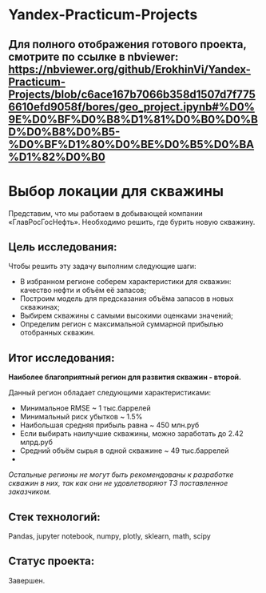 # Yandex-Practicum-Projects
Для полного отображения готового проекта, смотрите по ссылке в nbviewer:
https://nbviewer.org/github/ErokhinVi/Yandex-Practicum-Projects/blob/c6ace167b7066b358d1507d7f7756610efd9058f/bores/geo_project.ipynb#%D0%9E%D0%BF%D0%B8%D1%81%D0%B0%D0%BD%D0%B8%D0%B5-%D0%BF%D1%80%D0%BE%D0%B5%D0%BA%D1%82%D0%B0
---
# Выбор локации для скважины

Представим, что мы работаем в добывающей компании «ГлавРосГосНефть». Необходимо решить, где бурить новую скважину.


## Цель исследования:

Чтобы решить эту задачу выполним следующие шаги:
  - В избранном регионе соберем характеристики для скважин: качество нефти и объём её запасов;
  - Построим модель для предсказания объёма запасов в новых скважинах;
  - Выбирем скважины с самыми высокими оценками значений;
  - Определим регион с максимальной суммарной прибылью отобранных скважин.


## Итог исследования:

**Наиболее благоприятный регион для развития скважин - второй.**

Данный регион обладает следующими характеристиками:

  - Минимальное RMSE ~ 1 тыс.баррелей
  - Минимальный риск убытков ~ 1.5%
  - Наибольшая средняя прибыль равна ~ 450 млн.руб
  - Если выбирать наилучшие скважины, можно заработать до 2.42 млрд.руб
  - Средний объём сырья в одной скважине ~ 49 тыс.баррелей
  - 
_Остальные регионы не могут быть рекомендованы к разработке скважин в них, так как они не удовлетворяют ТЗ поставленное заказчиком._

## Стек технологий:

Pandas, jupyter notebook, numpy, plotly, sklearn, math, scipy

## Статус проекта:

Завершен.

